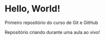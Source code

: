 # Hello, World!
 Primeiro repositório do curso de Git e GitHub

Repositório criando durante uma aula ao vivo!

